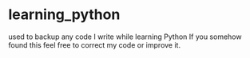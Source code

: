 # learning_python
used to backup any code I write while learning Python
If you somehow found this feel free to correct my code or improve it.

